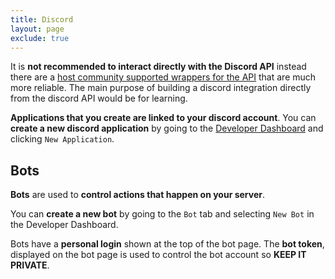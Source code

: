 ```yaml
---
title: Discord
layout: page
exclude: true
---
```


It is **not recommended to interact directly with the Discord API** instead there are a [host community supported wrappers for the API](https://discord.com/developers/docs/topics/community-resources#libraries) that are much more reliable. The main purpose of building a discord integration directly from the discord API would be for learning.

**Applications that you create are linked to your discord account**. You can **create a new discord application** by going to the [Developer Dashboard](https://discord.com/developers/applications/) and clicking `New Application`.


## Bots

**Bots** are used to **control actions that happen on your server**. 

You can **create a new bot** by going to the `Bot` tab and selecting `New Bot` in the Developer Dashboard.

Bots have a **personal login** shown at the top of the bot page. The **bot token**, displayed on the bot page is used to control the bot account so **KEEP IT PRIVATE**.






<!--stackedit_data:
eyJoaXN0b3J5IjpbLTE4NTk5NjQ1NjEsMjA5MTg5MzY1NCwtMj
A0NDQxOTQ5NV19
-->